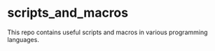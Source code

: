 # scripts_and_macros

This repo contains useful scripts and macros in various programming languages.
